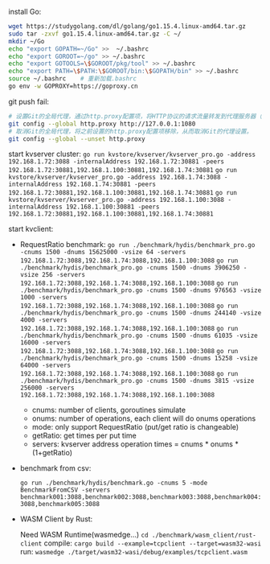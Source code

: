 install Go:
```bash
wget https://studygolang.com/dl/golang/go1.15.4.linux-amd64.tar.gz
sudo tar -zxvf go1.15.4.linux-amd64.tar.gz -C ~/
mkdir ~/Go
echo "export GOPATH=~/Go" >>  ~/.bashrc 
echo "export GOROOT=~/go" >> ~/.bashrc 
echo "export GOTOOLS=\$GOROOT/pkg/tool" >> ~/.bashrc
echo "export PATH=\$PATH:\$GOROOT/bin:\$GOPATH/bin" >> ~/.bashrc
source ~/.bashrc    # 重新加载.bashrc
go env -w GOPROXY=https://goproxy.cn
```
git push fail:
```bash
# 设置Git的全局代理，通过http.proxy配置项，将HTTP协议的请求流量转发到代理服务器（127.0.0.1:1080）。表示将所有HTTP请求都转发到监听在本地1080端口上的代理服务器。
git config --global http.proxy http://127.0.0.1:1080
# 取消Git的全局代理，将之前设置的http.proxy配置项移除，从而取消Git的代理设置。
git config --global --unset http.proxy
```

start kvserver cluster: 
`go run kvstore/kvserver/kvserver_pro.go -address 192.168.1.72:3088 -internalAddress 192.168.1.72:30881 -peers 192.168.1.72:30881,192.168.1.100:30881,192.168.1.74:30881`
`go run kvstore/kvserver/kvserver_pro.go -address 192.168.1.74:3088 -internalAddress 192.168.1.74:30881 -peers 192.168.1.72:30881,192.168.1.100:30881,192.168.1.74:30881`
`go run kvstore/kvserver/kvserver_pro.go -address 192.168.1.100:3088 -internalAddress 192.168.1.100:30881 -peers 192.168.1.72:30881,192.168.1.100:30881,192.168.1.74:30881`
<!-- 在一个集群中启动一个键值存储服务器。通过设置监听地址、内部地址和对等节点，实现了服务器之间的通信和数据共享。 -->
<!-- kvserver with tcp and rpc:
`go run kvstore/kvserver/kvserver.go -address 192.168.10.129:3088 -tcpAddress 192.168.10.129:50000 -internalAddress 192.168.10.129:30881 -peers 192.168.1.74:30881` -->
<!-- 启动一个基于 TCP 协议的分布式键值存储服务器，用于在分布式集群中存储键值对，并且能够与其他节点进行数据同步。通过设置监听地址、TCP 监听地址、内部地址和对等节点，实现了服务器之间的通信、数据共享、以及基于 TCP 的数据同步。 -->

start kvclient:
* RequestRatio benchmark: 
    `go run ./benchmark/hydis/benchmark_pro.go -cnums 1500 -dnums 15625000 -vsize 64 -servers 192.168.1.72:3088,192.168.1.74:3088,192.168.1.100:3088`
    `go run ./benchmark/hydis/benchmark_pro.go -cnums 1500 -dnums 3906250 -vsize 256 -servers 192.168.1.72:3088,192.168.1.74:3088,192.168.1.100:3088` 
    `go run ./benchmark/hydis/benchmark_pro.go -cnums 1500 -dnums 976563 -vsize 1000 -servers 192.168.1.72:3088,192.168.1.74:3088,192.168.1.100:3088`
    `go run ./benchmark/hydis/benchmark_pro.go -cnums 1500 -dnums 244140 -vsize 4000 -servers 192.168.1.72:3088,192.168.1.74:3088,192.168.1.100:3088`
    `go run ./benchmark/hydis/benchmark_pro.go -cnums 1500 -dnums 61035 -vsize 16000 -servers 192.168.1.72:3088,192.168.1.74:3088,192.168.1.100:3088`
    `go run ./benchmark/hydis/benchmark_pro.go -cnums 1500 -dnums 15258 -vsize 64000 -servers 192.168.1.72:3088,192.168.1.74:3088,192.168.1.100:3088`
    `go run ./benchmark/hydis/benchmark_pro.go -cnums 1500 -dnums 3815 -vsize 256000 -servers 192.168.1.72:3088,192.168.1.74:3088,192.168.1.100:3088`
    <!-- 模拟的客户端个数为1，客户端程序将会在一个goroutine中运行 -->
    * cnums: number of clients, goroutines simulate 
    <!-- 操作次数，便于测试 -->
    * onums: number of operations, each client will do onums operations
    <!-- 设定基准测试模式，设置为RequestRatio表示在测试中会测试请求比例，即PUT和GET的比例。 -->
    * mode: only support RequestRatio (put/get ratio is changeable)
    <!-- 设置GET操作执行次数与PUT的比率为4：1，即每执行4次GET操作后，会执行一次PUT操作。 -->
    * getRatio: get times per put time
    <!-- 设置服务器的地址为三个IP地址的3088端口，用，分隔。即客户端将会连接到这三个地址的服务器上。 -->
    * servers: kvserver address
    operation times = cnums * onums * (1+getRatio)

* benchmark from csv:
    <!-- 模拟5个客户端，客户端程序将在5个goroutine中运行，模拟多个并发客户端与服务器进行交互。
    基准测试模式为BenchmarkFromCSV，表示使用CSV文件进行基准测试。
    设置服务器的地址为五个主机名加上：3088端口号。
    这个命令的作用是通过读取 CSV 文件中的操作记录，模拟多个客户端与服务器进行交互，以进行基准测试。通过指定客户端数目、服务器地址和 CSV 文件路径，实现对分布式键值存储系统的性能测试和评估。 -->
    `go run ./benchmark/hydis/benchmark.go -cnums 5 -mode BenchmarkFromCSV -servers benchmark001:3088,benchmark002:3088,benchmark003:3088,benchmark004:3088,benchmark005:3088`

* WASM Client by Rust:
    <!-- 需要一个WASM运行时环境，这里提供了一个叫做“wasmedge”的WASM运行时环境作为参考。因为WASM是一种跨平台的字节码格式，在不同的平台上都需要相应的运行时环境来执行。 -->
    Need WASM Runtime(wasmedge...) 
    `cd ./benchmark/wasm_client/rust-client`
    compile: `cargo build --example=tcpclient --target=wasm32-wasi`
    run: `wasmedge ./target/wasm32-wasi/debug/examples/tcpclient.wasm`